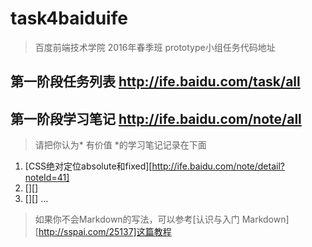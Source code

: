 # task4baiduife
> 百度前端技术学院 2016年春季班 prototype小组任务代码地址
## 第一阶段任务列表 http://ife.baidu.com/task/all
## 第一阶段学习笔记 http://ife.baidu.com/note/all
> 请把你认为* 有价值 *的学习笔记记录在下面
1. [CSS绝对定位absolute和fixed][http://ife.baidu.com/note/detail?noteId=41]
2. [][]
3. [][]
...



>如果你不会Markdown的写法，可以参考[认识与入门 Markdown][http://sspai.com/25137]这篇教程

